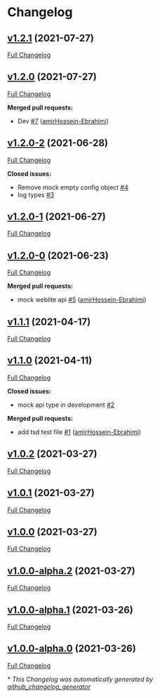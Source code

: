 # Changelog

## [v1.2.1](https://github.com/weblite-wapps/api-types/tree/v1.2.1) (2021-07-27)

[Full Changelog](https://github.com/weblite-wapps/api-types/compare/v1.2.0...v1.2.1)

## [v1.2.0](https://github.com/weblite-wapps/api-types/tree/v1.2.0) (2021-07-27)

[Full Changelog](https://github.com/weblite-wapps/api-types/compare/v1.2.0-2...v1.2.0)

**Merged pull requests:**

- Dev [\#7](https://github.com/weblite-wapps/api-types/pull/7) ([amirHossein-Ebrahimi](https://github.com/amirHossein-Ebrahimi))

## [v1.2.0-2](https://github.com/weblite-wapps/api-types/tree/v1.2.0-2) (2021-06-28)

[Full Changelog](https://github.com/weblite-wapps/api-types/compare/v1.2.0-1...v1.2.0-2)

**Closed issues:**

- Remove mock empty config object [\#4](https://github.com/weblite-wapps/api-types/issues/4)
- log types [\#3](https://github.com/weblite-wapps/api-types/issues/3)

## [v1.2.0-1](https://github.com/weblite-wapps/api-types/tree/v1.2.0-1) (2021-06-27)

[Full Changelog](https://github.com/weblite-wapps/api-types/compare/v1.2.0-0...v1.2.0-1)

## [v1.2.0-0](https://github.com/weblite-wapps/api-types/tree/v1.2.0-0) (2021-06-23)

[Full Changelog](https://github.com/weblite-wapps/api-types/compare/v1.1.1...v1.2.0-0)

**Merged pull requests:**

- mock weblite api [\#5](https://github.com/weblite-wapps/api-types/pull/5) ([amirHossein-Ebrahimi](https://github.com/amirHossein-Ebrahimi))

## [v1.1.1](https://github.com/weblite-wapps/api-types/tree/v1.1.1) (2021-04-17)

[Full Changelog](https://github.com/weblite-wapps/api-types/compare/v1.1.0...v1.1.1)

## [v1.1.0](https://github.com/weblite-wapps/api-types/tree/v1.1.0) (2021-04-11)

[Full Changelog](https://github.com/weblite-wapps/api-types/compare/v1.0.2...v1.1.0)

**Closed issues:**

- mock api type in development [\#2](https://github.com/weblite-wapps/api-types/issues/2)

**Merged pull requests:**

- add tsd test file [\#1](https://github.com/weblite-wapps/api-types/pull/1) ([amirHossein-Ebrahimi](https://github.com/amirHossein-Ebrahimi))

## [v1.0.2](https://github.com/weblite-wapps/api-types/tree/v1.0.2) (2021-03-27)

[Full Changelog](https://github.com/weblite-wapps/api-types/compare/v1.0.1...v1.0.2)

## [v1.0.1](https://github.com/weblite-wapps/api-types/tree/v1.0.1) (2021-03-27)

[Full Changelog](https://github.com/weblite-wapps/api-types/compare/v1.0.0...v1.0.1)

## [v1.0.0](https://github.com/weblite-wapps/api-types/tree/v1.0.0) (2021-03-27)

[Full Changelog](https://github.com/weblite-wapps/api-types/compare/v1.0.0-alpha.2...v1.0.0)

## [v1.0.0-alpha.2](https://github.com/weblite-wapps/api-types/tree/v1.0.0-alpha.2) (2021-03-27)

[Full Changelog](https://github.com/weblite-wapps/api-types/compare/v1.0.0-alpha.1...v1.0.0-alpha.2)

## [v1.0.0-alpha.1](https://github.com/weblite-wapps/api-types/tree/v1.0.0-alpha.1) (2021-03-26)

[Full Changelog](https://github.com/weblite-wapps/api-types/compare/v1.0.0-alpha.0...v1.0.0-alpha.1)

## [v1.0.0-alpha.0](https://github.com/weblite-wapps/api-types/tree/v1.0.0-alpha.0) (2021-03-26)

[Full Changelog](https://github.com/weblite-wapps/api-types/compare/47f0c9801e34725c5e58e28b5687727220a49ca3...v1.0.0-alpha.0)



\* *This Changelog was automatically generated by [github_changelog_generator](https://github.com/github-changelog-generator/github-changelog-generator)*
